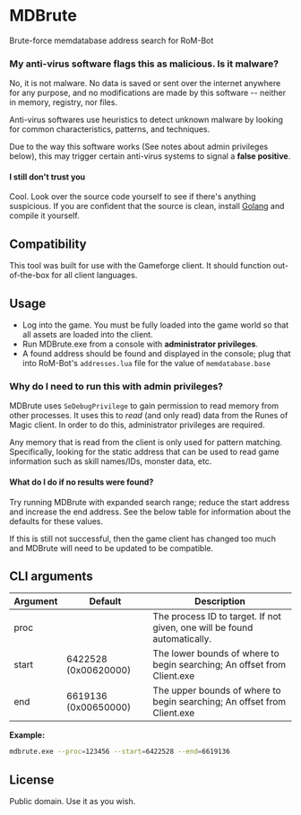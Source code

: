 # MDBrute

Brute-force memdatabase address search for RoM-Bot

### My anti-virus software flags this as malicious. Is it malware?

No, it is not malware. No data is saved or sent over the internet anywhere for
any purpose, and no modifications are made by this software -- neither in
memory, registry, nor files.

Anti-virus softwares use heuristics to detect unknown malware by looking for
common characteristics, patterns, and techniques.

Due to the way this software works (See notes about admin privileges below),
this may trigger certain anti-virus systems to signal a **false positive**.

#### I still don't trust you

Cool. Look over the source code yourself to see if there's anything suspicious.
If you are confident that the source is clean, install [Golang](https://go.dev/)
and compile it yourself.

## Compatibility
This tool was built for use with the Gameforge client.
It should function out-of-the-box for all client languages.

## Usage
* Log into the game. You must be fully loaded into the game world so that all assets are loaded into the client.
* Run MDBrute.exe from a console with **administrator privileges**.
* A found address should be found and displayed in the console; plug that into RoM-Bot's `addresses.lua` file for the value of `memdatabase.base`

### Why do I need to run this with admin privileges?

MDBrute uses `SeDebugPrivilege` to gain permission to read memory from other
processes. It uses this to _read_ (and only read) data from the Runes of Magic
client. In order to do this, administrator privileges are required.

Any memory that is read from the client is only used for pattern matching.
Specifically, looking for the static address that can be used to read
game information such as skill names/IDs, monster data, etc.


#### What do I do if no results were found?
Try running MDBrute with expanded search range; reduce the start address and increase the end address.
See the below table for information about the defaults for these values.

If this is still not successful, then the game client has changed too much and MDBrute
will need to be updated to be compatible.

## CLI arguments

| Argument      | Default              | Description |
|---------------|----------------------|-------------|
| proc          |                      | The process ID to target. If not given, one will be found automatically. |
| start         | 6422528 (0x00620000) | The lower bounds of where to begin searching; An offset from Client.exe |
| end           | 6619136 (0x00650000) | The upper bounds of where to begin searching; An offset from Client.exe |

**Example:**
```sh
mdbrute.exe --proc=123456 --start=6422528 --end=6619136
```


## License
Public domain. Use it as you wish.

